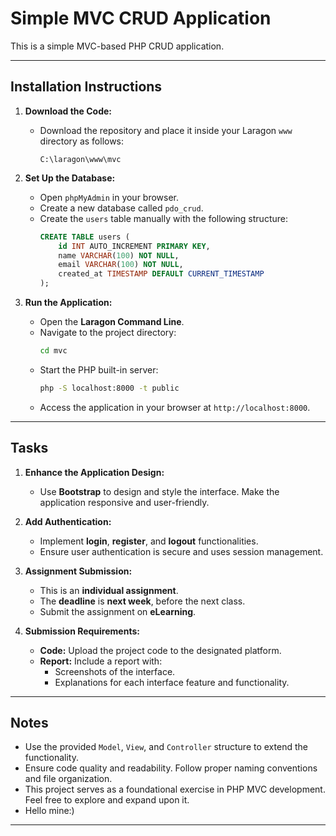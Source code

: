 # Simple MVC CRUD Application

This is a simple MVC-based PHP CRUD application.

---

## Installation Instructions

1. **Download the Code:**
   - Download the repository and place it inside your Laragon `www` directory as follows:
     ```
     C:\laragon\www\mvc
     ```

2. **Set Up the Database:**
   - Open `phpMyAdmin` in your browser.
   - Create a new database called `pdo_crud`.
   - Create the `users` table manually with the following structure:
     ```sql
     CREATE TABLE users (
         id INT AUTO_INCREMENT PRIMARY KEY,
         name VARCHAR(100) NOT NULL,
         email VARCHAR(100) NOT NULL,
         created_at TIMESTAMP DEFAULT CURRENT_TIMESTAMP
     );
     ```

3. **Run the Application:**
   - Open the **Laragon Command Line**.
   - Navigate to the project directory:
     ```bash
     cd mvc
     ```
   - Start the PHP built-in server:
     ```bash
     php -S localhost:8000 -t public
     ```
   - Access the application in your browser at `http://localhost:8000`.

---

## Tasks

1. **Enhance the Application Design:**
   - Use **Bootstrap** to design and style the interface. Make the application responsive and user-friendly.

2. **Add Authentication:**
   - Implement **login**, **register**, and **logout** functionalities.
   - Ensure user authentication is secure and uses session management.

3. **Assignment Submission:**
   - This is an **individual assignment**.
   - The **deadline** is **next week**, before the next class.
   - Submit the assignment on **eLearning**.

4. **Submission Requirements:**
   - **Code:** Upload the project code to the designated platform.
   - **Report:** Include a report with:
     - Screenshots of the interface.
     - Explanations for each interface feature and functionality.

---

## Notes

- Use the provided `Model`, `View`, and `Controller` structure to extend the functionality.
- Ensure code quality and readability. Follow proper naming conventions and file organization.
- This project serves as a foundational exercise in PHP MVC development. Feel free to explore and expand upon it.
- Hello mine:)

---

